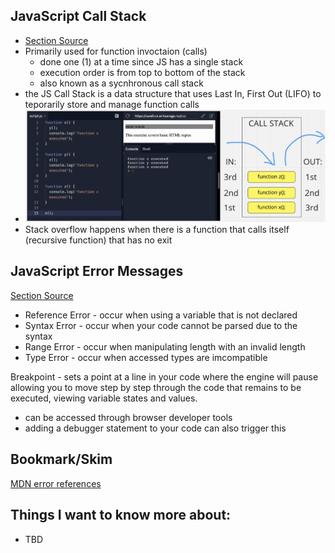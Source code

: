 ## JavaScript Call Stack
- [Section Source](https://medium.freecodecamp.org/understanding-the-javascript-call-stack-861e41ae61d4)
- Primarily used for function invoctaion (calls)
  - done one (1) at a time since JS has a single stack
  - execution order is from top to bottom of the stack
  - also known as a sycnhronous call stack
- the JS Call Stack is a data structure that uses Last In, First Out (LIFO) to teporarily store and manage function calls
- ![callstack example.png](/callstackexample.png)
- Stack overflow happens when there is a function that calls itself (recursive function) that has no exit

## JavaScript Error Messages
[Section Source](https://codeburst.io/javascript-error-messages-debugging-d23f84f0ae7c)
- Reference Error - occur when using a variable that is not declared
- Syntax Error - occur when your code cannot be parsed due to the syntax
- Range Error - occur when manipulating length with an invalid length
- Type Error - occur when accessed types are imcompatible

Breakpoint - sets a point at a line in your code where the engine will pause allowing you to move step by step through the code that remains to be executed, viewing variable states and values.
  - can be accessed through browser developer tools
  - adding a debugger statement to your code can also trigger this

## Bookmark/Skim
[MDN error references](https://developer.mozilla.org/en-US/docs/Web/JavaScript/Reference/Errors)

## Things I want to know more about:
- TBD